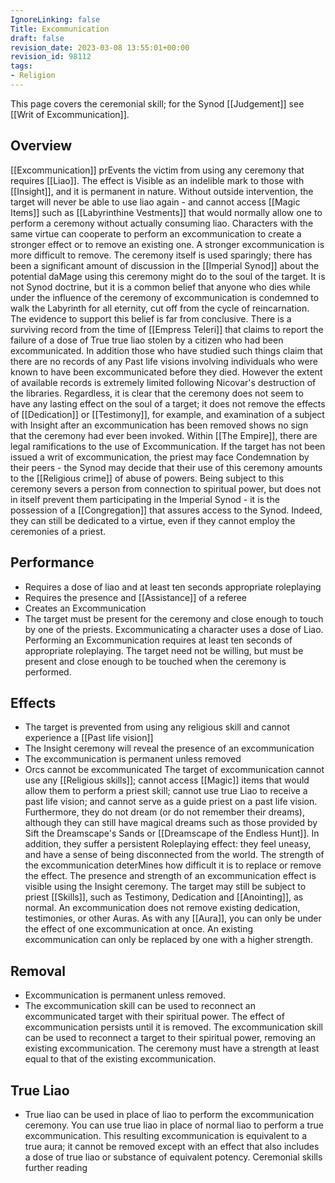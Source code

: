 ```yaml
---
IgnoreLinking: false
Title: Excommunication
draft: false
revision_date: 2023-03-08 13:55:01+00:00
revision_id: 98112
tags:
- Religion
---
```


This page covers the ceremonial skill; for the Synod [[Judgement]] see [[Writ of Excommunication]].
## Overview
[[Excommunication]] prEvents the victim from using any ceremony that requires [[Liao]]. The effect is Visible as an indelible mark to those with [[Insight]], and it is permanent in nature. Without outside intervention, the target will never be able to use liao again - and cannot access [[Magic Items]] such as [[Labyrinthine Vestments]] that would normally allow one to perform a ceremony without actually consuming liao. Characters with the same virtue can cooperate to perform an excommunication to create a stronger effect or to remove an existing one. A stronger excommunication is more difficult to remove. 
The ceremony itself is used sparingly; there has been a significant amount of discussion in the [[Imperial Synod]] about the potential daMage using this ceremony might do to the soul of the target. It is not Synod doctrine, but it is a common belief that anyone who dies while under the influence of the ceremony of excommunication is condemned to walk the Labyrinth for all eternity, cut off from the cycle of reincarnation.
The evidence to support this belief is far from conclusive. There is a surviving record from the time of [[Empress Teleri]] that claims to report the failure of a dose of True true liao stolen by a citizen who had been excommunicated. In addition those who have studied such things claim that there are no records of any Past life visions involving individuals who were known to have been excommunicated before they died. However the extent of available records is extremely limited following Nicovar's destruction of the libraries.
Regardless, it is clear that the ceremony does not seem to have any lasting effect on the soul of a target; it does not remove the effects of [[Dedication]] or [[Testimony]], for example, and examination of a subject with Insight after an excommunication has been removed shows no sign that the ceremony had ever been invoked.
Within [[The Empire]], there are legal ramifications to the use of Excommunication. If the target has not been issued a writ of excommunication, the priest may face Condemnation by their peers - the Synod may decide that their use of this ceremony amounts to the [[Religious crime]] of abuse of powers.
Being subject to this ceremony severs a person from connection to spiritual power, but does not in itself prevent them participating in the Imperial Synod - it is the possession of a [[Congregation]] that assures access to the Synod. Indeed, they can still be dedicated to a virtue, even if they cannot employ the ceremonies of a priest.
## Performance
* Requires a dose of liao and at least ten seconds appropriate roleplaying
* Requires the presence and [[Assistance]] of a referee
* Creates an Excommunication
* The target must be present for the ceremony and close enough to touch by one of the priests.
Excommunicating a character uses a dose of Liao. Performing an Excommunication requires at least ten seconds of appropriate roleplaying. 
The target need not be willing, but must be present and close enough to be touched when the ceremony is performed.
## Effects
* The target is prevented from using any religious skill and cannot experience a [[Past life vision]]
* The Insight ceremony will reveal the presence of an excommunication
* The excommunication is permanent unless removed
* Orcs cannot be excommunicated 
The target of excommunication cannot use any [[Religious skills]]; cannot access [[Magic]] items that would allow them to perform a priest skill; cannot use true Liao to receive a past life vision; and cannot serve as a guide priest on a past life vision. Furthermore, they do not dream (or do not remember their dreams), although they can still have magical dreams such as those provided by Sift the Dreamscape's Sands or [[Dreamscape of the Endless Hunt]]. 
In addition, they suffer a persistent Roleplaying effect: they feel uneasy, and have a sense of being disconnected from the world. 
The strength of the excommunication deterMines how difficult it is to replace or remove the effect. The presence and strength of an excommunication effect is visible using the Insight ceremony. 
The target may still be subject to priest [[Skills]], such as Testimony, Dedication and [[Anointing]], as normal. An excommunication does not remove existing dedication, testimonies, or other Auras.
As with any [[Aura]], you can only be under the effect of one excommunication at once. An existing excommunication can only be replaced by one with a higher strength.
## Removal
* Excommunication is permanent unless removed.
* The excommunication skill can be used to reconnect an excommunicated target with their spiritual power.
The effect of excommunication persists until it is removed. The excommunication skill can be used to reconnect a target to their spiritual power, removing an existing excommunication. The ceremony must have a strength at least equal to that of the existing excommunication.
## True Liao
* True liao can be used in place of liao to perform the excommunication ceremony.
You can use true liao in place of normal liao to perform a true excommunication. This resulting excommunication is equivalent to a true aura; it cannot be removed except with an effect that also includes a dose of true liao or substance of equivalent potency.
Ceremonial skills further reading